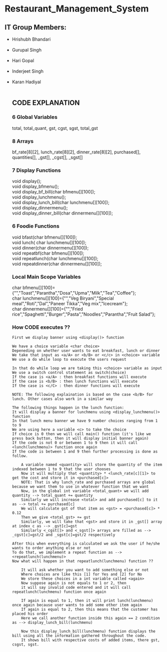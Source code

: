 # Restaurant_Management_System  
 <h2>IT Group Members:  </h2>
<ul>
<li>Hrishubh Bhandari</li>  <br />  
<li>Gurupal Singh</li>    <br />
<li>Hari Gopal</li>  <br />
<li>Inderjeet Singh</li>  <br />
<li>Karan Hadiyal</li>  <br />

<h2>CODE EXPLANATION</h2>

<h3>6 Global Variables</h3>
    total, total_quant, gst, cgst, sgst, total_gst

<h3>8 Arrays</h3>
    bf_rate[8][2], lunch_rate[8][2], dinner_rate[8][2], purchased[], quantities[], _gst[], _cgst[], _sgst[]

<h3>7 Display Functions</h3>
      void display();<br />
      void display_bfmenu();<br />
      void display_bf_bill(char bfmenu[][100]);<br />
      void display_lunchmenu();<br />
      void display_lunch_bill(char lunchmenu[][100]);<br />
      void display_dinnermenu();<br />
      void display_dinner_bill(char dinnermenu[][100]);<br />

<h3>6 Foodie Functions</h3>
      void bfast(char bfmenu[][100]);<br />
      void lunch( char lunchmenu[][100]);<br />
      void dinner(char dinnermenu[][100]);<br />
      void repeatbf(char bfmenu[][100]);<br />
      void repeatlunch(char lunchmenu[][100]);<br />
      void repeatdinner(char dinnermenu[][100]);<br />

<h3>Local Main Scope Variables</h3>
      char bfmenu[][100]={"","Toast","Parantha","Dosa","Upma","Milk","Tea","Coffee"};<br />
	  char lunchmenu[][100]={"","Veg Biryani","Special meal","Roti","Dal","Paneer Tikka","Veg mix","Icecream"};<br />
      char dinnermenu[][100]={"","Fried rice","Spaghetti","Burger","Pasta","Noodles","Parantha","Fruit Salad"};<br />

<h3>How CODE executes ??</h3><!>
	
	First we display banner using <display()> function
	
	We have a choice variable <char choice>
	Depeneding on whether user wants to eat breakfast, lunch or dinner
	We take that input as <a/A> or <b/B> or <c/c> in <choice> variable
	We use a do while loop to execute the users request 
	
	In that do while loop we are taking this <choice> variable as input
	We use a switch control statement as switch(choice)
	If the case is <a/A> : then breakfast functions will execute
	If the case is <b/B> : then lunch functions will execute
	If the case is <c/C> : then dinner functions will execute

	NOTE: The following explaination is based on the case <b/B> for lunch. Other cases also work in a similar way

	The following things happen in the lunch function:
	It will display a banner for lunchmenu using <display_lunchmenu()> function
	In that lunch menu banner we have 9 number choices ranging from 1 to 9	
	We are using here a variable <c> to take the choice
	If choice is 0 then we will call main() function (it's like we press back button, then it will display initial banner again)
	If the code is not 0 or between 1 to 9 then it will call <lunch(lunchmenu)> function once again
	If the code is between 1 and 9 then further processing is done as follow. 

		A variable named <quantity> will store the quantity of the item indexed between 1 to 9 that the user chooses
		Now it will multiply that <quantity> * <lunch_rate[c][1]> to get the cost and store it in <purchased[c]>
		NOTE: That is why lunch_rate and purchased arrays are global because we want them to use in whatever function that we want
		Now, in the global int variable <total_quant> we will add quantity --> total_quant += quantity
		Similarly we will increase <total> and add purchased[c] to it as --> total += purchased[c]
		We will calculate gst of that item as <gst> = <purchased[c]> * 0.12
		Then we give <total_gst> += gst
		Similarly, we will take that <gst> and store it in _gst[] array at index c as --> _gst[c]=gst
		Similarly <_cgst[]> and <_sgst[]> arrays are filled as --> _cgst[c]=gst/2 and _sgst[c]=gst/2 respectively

	After this when everything is calculated we ask the user if he/she wants to order anything else or not
	To do that, we implement a repeat function as --> <repeatlunch(lunchmenu)>
	Now what will happen in that repeatlunch(lunchmenu) function ??

		It will ask whether you want to add something else or not
		Where choices are like this [1] for Yes and [2] for No
		We store these choices in a int variable called <again>
		Now suppose again is not equals to 1 or 2, then
		it will say invalid code entered and it will call repeatlunch(lunchmenu) function once again

		If again is equal to 1, then it will print lunch(lunchmenu) once again because user wants to add some other item again
		If again is equal to 2, then this means that the customer has placed his order 
		Here we call another function inside this again == 2 condition as --> display_lunch_bill(lunchmenu)

		Now this display_lunch_bill(lunchmenu) function displays the bill using all the information gathered throughout the code.
		It shows bill with respective costs of added items, there gst, csgst, sgst.

